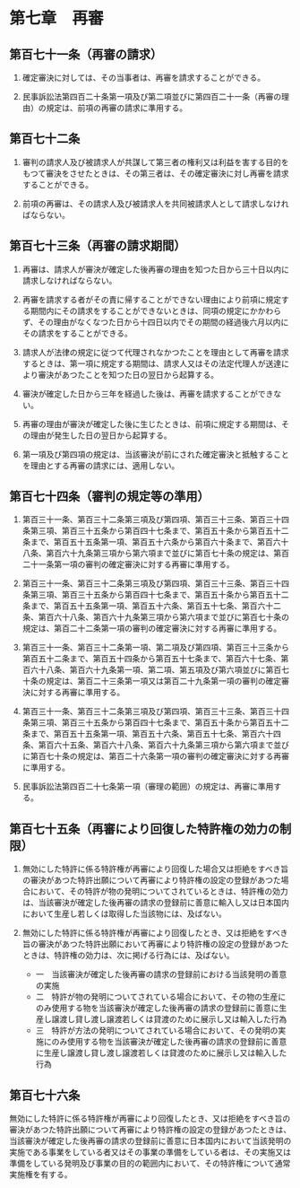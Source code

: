 # 第七章　再審

## 第百七十一条（再審の請求）

1. 確定審決に対しては、その当事者は、再審を請求することができる。

2. 民事訴訟法第四百二十条第一項及び第二項並びに第四百二十一条（再審の理由）の規定は、前項の再審の請求に準用する。

## 第百七十二条

1. 審判の請求人及び被請求人が共謀して第三者の権利又は利益を害する目的をもつて審決をさせたときは、その第三者は、その確定審決に対し再審を請求することができる。

2. 前項の再審は、その請求人及び被請求人を共同被請求人として請求しなければならない。

## 第百七十三条（再審の請求期間）

1. 再審は、請求人が審決が確定した後再審の理由を知つた日から三十日以内に請求しなければならない。

2. 再審を請求する者がその責に帰することができない理由により前項に規定する期間内にその請求をすることができないときは、同項の規定にかかわらず、その理由がなくなつた日から十四日以内でその期間の経過後六月以内にその請求をすることができる。

3. 請求人が法律の規定に従つて代理されなかつたことを理由として再審を請求するときは、第一項に規定する期間は、請求人又はその法定代理人が送達により審決があつたことを知つた日の翌日から起算する。

4. 審決が確定した日から三年を経過した後は、再審を請求することができない。

5. 再審の理由が審決が確定した後に生じたときは、前項に規定する期間は、その理由が発生した日の翌日から起算する。

6. 第一項及び第四項の規定は、当該審決が前にされた確定審決と抵触することを理由とする再審の請求には、適用しない。

## 第百七十四条（審判の規定等の準用）

1. 第百三十一条、第百三十二条第三項及び第四項、第百三十三条、第百三十四条第三項、第百三十五条から第百四十七条まで、第百五十条から第百五十二条まで、第百五十五条第一項、第百五十六条から第百六十条まで、第百六十八条、第百六十九条第三項から第六項まで並びに第百七十条の規定は、第百二十一条第一項の審判の確定審決に対する再審に準用する。

2. 第百三十一条、第百三十二条第三項及び第四項、第百三十三条、第百三十四条第三項、第百三十五条から第百四十七条まで、第百五十条から第百五十二条まで、第百五十五条第一項、第百五十六条、第百五十七条、第百六十二条、第百六十八条、第百六十九条第三項から第六項まで並びに第百七十条の規定は、第百二十二条第一項の審判の確定審決に対する再審に準用する。

3. 第百三十一条、第百三十二条第一項、第二項及び第四項、第百三十三条から第百五十二条まで、第百五十四条から第百五十七条まで、第百六十七条、第百六十八条、第百六十九条第一項、第二項、第五項及び第六項並びに第百七十条の規定は、第百二十三条第一項又は第百二十九条第一項の審判の確定審決に対する再審に準用する。

4. 第百三十一条、第百三十二条第三項及び第四項、第百三十三条、第百三十四条第三項、第百三十五条から第百四十七条まで、第百五十条から第百五十二条まで、第百五十五条第一項、第百五十六条、第百五十七条、第百六十四条、第百六十五条、第百六十八条、第百六十九条第三項から第六項まで並びに第百七十条の規定は、第百二十六条第一項の審判の確定審決に対する再審に準用する。

5. 民事訴訟法第四百二十七条第一項（審理の範囲）の規定は、再審に準用する。

## 第百七十五条（再審により回復した特許権の効力の制限）

1. 無効にした特許に係る特許権が再審により回復した場合又は拒絶をすべき旨の審決があつた特許出願について再審により特許権の設定の登録があつた場合において、その特許が物の発明についてされているときは、特許権の効力は、当該審決が確定した後再審の請求の登録前に善意に輸入し又は日本国内において生産し若しくは取得した当該物には、及ばない。

2. 無効にした特許に係る特許権が再審により回復したとき、又は拒絶をすべき旨の審決があつた特許出願において再審により特許権の設定の登録があつたときは、特許権の効力は、次に掲げる行為には、及ばない。
    - 一　当該審決が確定した後再審の請求の登録前における当該発明の善意の実施
    - 二　特許が物の発明についてされている場合において、その物の生産にのみ使用する物を当該審決が確定した後再審の請求の登録前に善意に生産し譲渡し貸し渡し譲渡若しくは貸渡のために展示し又は輸入した行為
    - 三　特許が方法の発明についてされている場合において、その発明の実施にのみ使用する物を当該審決が確定した後再審の請求の登録前に善意に生産し譲渡し貸し渡し譲渡若しくは貸渡のために展示し又は輸入した行為

## 第百七十六条

無効にした特許に係る特許権が再審により回復したとき、又は拒絶をすべき旨の審決があつた特許出願について再審により特許権の設定の登録があつたときは、当該審決が確定した後再審の請求の登録前に善意に日本国内において当該発明の実施である事業をしている者又はその事業の準備をしている者は、その実施又は準備をしている発明及び事業の目的の範囲内において、その特許権について通常実施権を有する。
